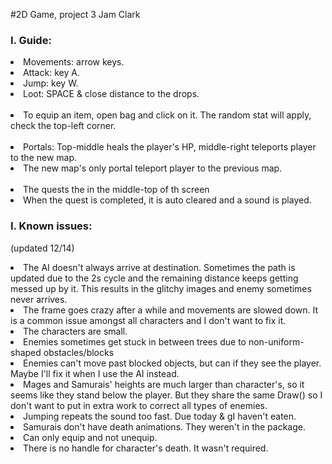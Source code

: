 #2D Game, project 3
Jam Clark

<h3>I. Guide:</h3>
<div>
    <li>Movements: arrow keys.</li>
    <li>Attack: key A.</li>
    <li>Jump: key W.</li>
    <li>Loot: SPACE & close distance to the drops.</li>
    <br>
    <li>To equip an item, open bag and click on it. The random stat will apply, check the top-left corner.</li>
    <br>
    <li>Portals: Top-middle heals the player's HP, middle-right teleports player to the new map.
    <li>The new map's only portal teleport player to the previous map.</li>
    <br>
    <li>The quests the in the middle-top of th screen</li>
    <li>When the quest is completed, it is auto cleared and a sound is played.</li>
</div>

<h3>I. Known issues:</h3><p>(updated 12/14)</p> 
<div>
    <li>The AI doesn't always arrive at destination. Sometimes the path is updated due to the 2s cycle and the remaining distance 
        keeps getting messed up by it. This results in the glitchy images and enemy sometimes never arrives.</li>
    <li>The frame goes crazy after a while and movements are slowed down. It is a common issue amongst all characters and I
    don't want to fix it.</li>
    <li>The characters are small.</li>
    <li>Enemies sometimes get stuck in between trees due to non-uniform-shaped obstacles/blocks</li>
    <li>Enemies can't move past blocked objects, but can if they see the player. Maybe I'll fix it when I use the AI instead. </li>
    <li>Mages and Samurais' heights are much larger than character's, so it seems like they stand below the player. 
        But they share the same Draw() so I don't want to put in extra work to correct all types of enemies.</li>
    <li>Jumping repeats the sound too fast. Due today & gI haven't eaten.</li>
    <li>Samurais don't have death animations. They weren't in the package.</li>
    <li>Can only equip and not unequip.</li>
    <li>There is no handle for character's death. It wasn't required.</li>
</div>
